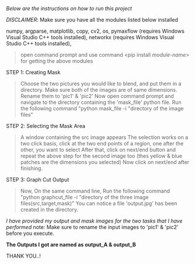 *Below are the instructions on how to run this project*

*DISCLAIMER*: Make sure you have all the modules listed below installed

numpy,
argparse,
matplotlib,
copy,
cv2,
os,
pymaxflow (requires Windows Visual Studio C++ tools installed),
networkx  (requires Windows Visual Studio C++ tools installed),

>open command prompt and use command <pip install *module-name*> for getting the above modules

STEP 1: Creating Mask

> Choose the two pictures you would like to blend, and put them in a directory.
> Make sure both of the images are of same dimensions.
> Rename them to 'pic1' & 'pic2'
> Now open command prompt and navigate to the directory containing the 'mask_file' python file. 
> Run the following command "python mask_file -i "directory of the image files"

STEP 2: Selecting the Mask Area

> A window containing the src image appears
> The selection works on a two click basis, click at the two end points of a region,
  one after the other, you want to select 
> After that, click on next/end button and repeat the above step for the second image too
  (thes yellow & blue patches are the dimensions you selected)
> Now click on next/end after finishing.

STEP 3: Graph Cut Output

> Now, On the same command line, 
  Run the following command "python graphcut_file -i "directory of the three image files(src,target,mask)"
> You can notice a file 'output.jpg' has been created in the directory. 

*I have provided my output and mask images for the two tasks that I have performed*
 note: Make sure to rename the input images to 'pic1' & 'pic2' before you execute.  
 
 **The Outputs I got are named as output_A & output_B**

THANK YOU..!
